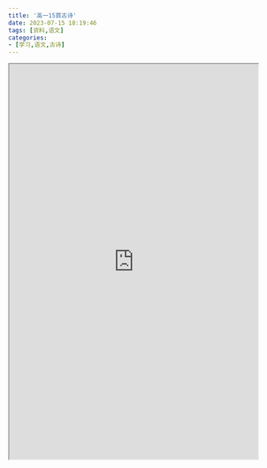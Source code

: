 ```yaml
---
title: '高一15首古诗'
date: 2023-07-15 18:19:46
tags: [资料,语文]
categories: 
- [学习,语文,古诗]
---
```

<!-- more -->

<iframe src="https://test19124.github.io/file/高一语文15首古诗.pdf" width="100%" height="800px">
    您的浏览器不支持预览PDF <a href="https://test19124.github.io/file/高一语文15首古诗.pdf">【点此下载PDF】</a>
</iframe>

